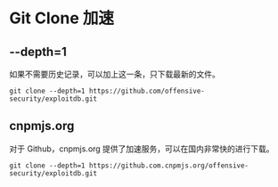 # Git Clone 加速

## --depth=1

如果不需要历史记录，可以加上这一条，只下载最新的文件。

`git clone --depth=1 https://github.com/offensive-security/exploitdb.git`

## cnpmjs.org

对于 Github，cnpmjs.org 提供了加速服务，可以在国内非常快的进行下载。

`git clone --depth=1 https://github.com.cnpmjs.org/offensive-security/exploitdb.git`
